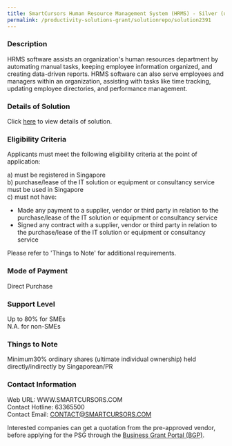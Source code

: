 ```yaml
---
title: SmartCursors Human Resource Management System (HRMS) - Silver (up to 25 users)
permalink: /productivity-solutions-grant/solutionrepo/solution2391
---
```


### Description

HRMS software assists an organization's human resources department by automating manual tasks, keeping employee information organized, and creating data-driven reports. HRMS software can also serve employees and managers within an organization, assisting with tasks like time tracking, updating employee directories, and performance management.

### Details of Solution

Click <a href='https://www.gobusiness.gov.sg/images/psg/Smartcursors_HRMS_20200638_Desensitised_Annex_3_Part_2.pdf' target='_blank' rel='noopener'>here</a> to view details of solution.

### Eligibility Criteria

Applicants must meet the following eligibility criteria at the point of application:

a) must be registered in Singapore <br>
b) purchase/lease of the IT solution or equipment or consultancy service must be used in Singapore <br>
c) must not have:
- Made any payment to a supplier, vendor or third party in relation to the purchase/lease of the IT solution or equipment or consultancy service
- Signed any contract with a supplier, vendor or third party in relation to the purchase/lease of the IT solution or equipment or consultancy service

Please refer to 'Things to Note' for additional requirements.

### Mode of Payment
Direct Purchase

### Support Level
Up to 80% for SMEs <br>
N.A. for non-SMEs

### Things to Note
Minimum30% ordinary shares (ultimate individual ownership) held directly/indirectly by Singaporean/PR

### Contact Information
Web URL: WWW.SMARTCURSORS.COM <br>Contact Hotline: 63365500 <br>Contact Email: CONTACT@SMARTCURSORS.COM <br>

Interested companies can get a quotation from the pre-approved vendor, before applying for the PSG through the <a target='_blank' rel='noopener' href='https://www.businessgrants.gov.sg/'>Business Grant Portal (BGP)</a>.
